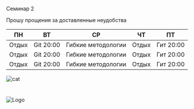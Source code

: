Семинар 2

Прошу прощения за доставленные неудобства

ПН | ВТ | СР | ЧТ | ПТ 
------ | ------ | ------- | ------ | ------ |
Отдых  | Git 20:00 | Гибкие методологии | Отдых | Гит 20:00
Отдых  | Git 20:00 | Гибкие методологии | Отдых | Гит 20:00
Отдых  | Git 20:00 | Гибкие методологии | Отдых | Гит 20:00
![cat](https://m.spletnik.ru/img/2022/03/polly/20220328-kot-post.jpg)

#

![Logo](https://karta-rassrochki.su/wp-content/uploads/2019/05/geekbrains.png)